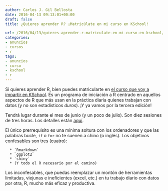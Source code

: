 ```yaml
---
author: Carlos J. Gil Bellosta
date: 2016-04-13 09:13:01+00:00
draft: false
title: ¿Quieres aprender R? ¡Matricúlate en mi curso en KSchool!

url: /2016/04/13/quieres-aprender-r-matriculate-en-mi-curso-en-kschool/
categories:
- anuncios
- cursos
- r
tags:
- anuncios
- curso
- kschool
- r
---
```


Si quieres aprender R, bien puedes matricularte en [el curso que voy a impartir en KSchool](http://kschool.com/cursos/madrid/programa-profesional-de-iniciacion-a-r/). Es un programa de iniciación a R centrado en aquellos aspectos de R que más usan en la práctica diaria quienes trabajan con datos (y no son estadísticos _duros_). ¡Y ya vamos por la tercera edición!

Tendrá lugar durante el mes de junio (y un poco de julio). Son diez sesiones de tres horas. Los detalles están [aquí](http://kschool.com/cursos/madrid/programa-profesional-de-iniciacion-a-r/).

El único prerrequisito es una mínima soltura con los ordenadores y que las palabras bucle, `if` o `for` no te suenen a chino (o inglés). Los objetivos confesables son tres (cuatro):



	  * `Rmarkdown`
	  * `ggplot2`
	  * `shiny`
	  * (Y todo el R necesario por el camino)


Los inconfesables, que puedas reemplazar un montón de herramientas limitadas, viejunas e ineficientes (excel, etc.) en tu trabajo diario con datos por otra, R, mucho más eficaz y productiva.
